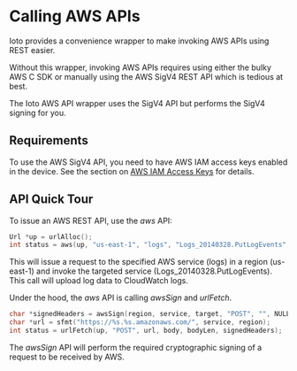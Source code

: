# Calling AWS APIs

Ioto provides a convenience wrapper to make invoking AWS APIs using REST easier.

Without this wrapper, invoking AWS APIs requires using either the bulky AWS C SDK or manually using the AWS SigV4 REST API which is tedious at best.

The Ioto AWS API wrapper uses the SigV4 API but performs the SigV4 signing for you.

## Requirements

To use the AWS SigV4 API, you need to have AWS IAM access keys enabled in the device. See the section on [AWS IAM Access Keys](./keys/) for details.


## API Quick Tour

To issue an AWS REST API, use the *aws* API:

```c
Url *up = urlAlloc();
int status = aws(up, "us-east-1", "logs", "Logs_20140328.PutLogEvents", data, dataLen, NULL);
```

This will issue a request to the specified AWS service (logs) in a region (us-east-1) and invoke the targeted service (Logs_20140328.PutLogEvents). This call will upload log data to CloudWatch logs.

Under the hood, the *aws* API is calling *awsSign* and *urlFetch*.

```c
char *signedHeaders = awsSign(region, service, target, "POST", "", NULL, body, bodyLen, headers);
char *url = sfmt("https://%s.%s.amazonaws.com/", service, region);
int status = urlFetch(up, "POST", url, body, bodyLen, signedHeaders);
```

The *awsSign* API will perform the required cryptographic signing of a request to be received by AWS.

